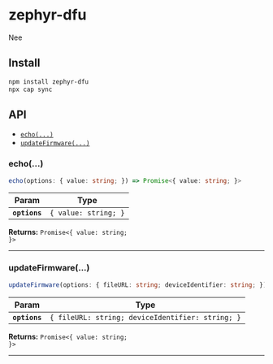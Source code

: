 # zephyr-dfu

Nee

## Install

```bash
npm install zephyr-dfu
npx cap sync
```

## API

<docgen-index>

* [`echo(...)`](#echo)
* [`updateFirmware(...)`](#updatefirmware)

</docgen-index>

<docgen-api>
<!--Update the source file JSDoc comments and rerun docgen to update the docs below-->

### echo(...)

```typescript
echo(options: { value: string; }) => Promise<{ value: string; }>
```

| Param         | Type                            |
| ------------- | ------------------------------- |
| **`options`** | <code>{ value: string; }</code> |

**Returns:** <code>Promise&lt;{ value: string; }&gt;</code>

--------------------


### updateFirmware(...)

```typescript
updateFirmware(options: { fileURL: string; deviceIdentifier: string; }) => Promise<{ value: string; }>
```

| Param         | Type                                                        |
| ------------- | ----------------------------------------------------------- |
| **`options`** | <code>{ fileURL: string; deviceIdentifier: string; }</code> |

**Returns:** <code>Promise&lt;{ value: string; }&gt;</code>

--------------------

</docgen-api>
